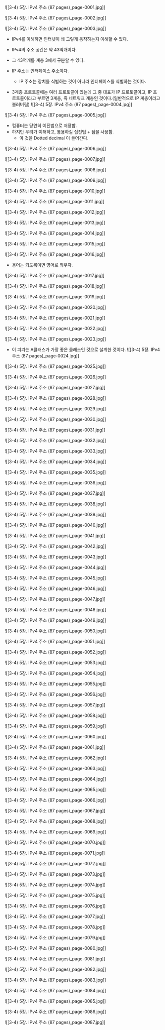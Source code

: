 ![[3-4) 5장. IPv4 주소 (87 pages)_page-0001.jpg]]

![[3-4) 5장. IPv4 주소 (87 pages)_page-0002.jpg]]

![[3-4) 5장. IPv4 주소 (87 pages)_page-0003.jpg]]
- IPv4를 이해하면 인터넷이 왜 그렇게 동작하는지 이해할 수 있다.

- IPv4의 주소 공간은 약 43억개이다.
- 그 43억개를 계층 3에서 구분할 수 있다.
- IP 주소는 인터페이스 주소이다.
	- IP 주소는 장치를 식별하는 것이 아니라 인터페이스를 식별하는 것이다.
- 3계층 프로토콜에는 여러 프로토콜이 있는데 그 중 대표가 IP 프로토콜이고, IP 프로토콜이라고 부르면 3계층, 즉 네트워크 계층인 것이다.(일반적으로 IP 계층이라고 불러버림)
![[3-4) 5장. IPv4 주소 (87 pages)_page-0004.jpg]]

![[3-4) 5장. IPv4 주소 (87 pages)_page-0005.jpg]]
- 컴퓨터는 당연히 이진법으로 저장함.
- 하지만 우리가 이해하고, 통용하길 십진법 + 점을 사용함.
	- 이 것을 Dotted decimal 이 들어간다.

![[3-4) 5장. IPv4 주소 (87 pages)_page-0006.jpg]]

![[3-4) 5장. IPv4 주소 (87 pages)_page-0007.jpg]]

![[3-4) 5장. IPv4 주소 (87 pages)_page-0008.jpg]]

![[3-4) 5장. IPv4 주소 (87 pages)_page-0009.jpg]]

![[3-4) 5장. IPv4 주소 (87 pages)_page-0010.jpg]]

![[3-4) 5장. IPv4 주소 (87 pages)_page-0011.jpg]]

![[3-4) 5장. IPv4 주소 (87 pages)_page-0012.jpg]]

![[3-4) 5장. IPv4 주소 (87 pages)_page-0013.jpg]]

![[3-4) 5장. IPv4 주소 (87 pages)_page-0014.jpg]]

![[3-4) 5장. IPv4 주소 (87 pages)_page-0015.jpg]]

![[3-4) 5장. IPv4 주소 (87 pages)_page-0016.jpg]]
- 용어는 되도록이면 영어로 외우자.

![[3-4) 5장. IPv4 주소 (87 pages)_page-0017.jpg]]

![[3-4) 5장. IPv4 주소 (87 pages)_page-0018.jpg]]

![[3-4) 5장. IPv4 주소 (87 pages)_page-0019.jpg]]

![[3-4) 5장. IPv4 주소 (87 pages)_page-0020.jpg]]

![[3-4) 5장. IPv4 주소 (87 pages)_page-0021.jpg]]

![[3-4) 5장. IPv4 주소 (87 pages)_page-0022.jpg]]

![[3-4) 5장. IPv4 주소 (87 pages)_page-0023.jpg]]
- 이 피겨는 A클래스가 가장 좋은 클래스인 것으로 설계한 것이다.
![[3-4) 5장. IPv4 주소 (87 pages)_page-0024.jpg]]

![[3-4) 5장. IPv4 주소 (87 pages)_page-0025.jpg]]

![[3-4) 5장. IPv4 주소 (87 pages)_page-0026.jpg]]

![[3-4) 5장. IPv4 주소 (87 pages)_page-0027.jpg]]

![[3-4) 5장. IPv4 주소 (87 pages)_page-0028.jpg]]

![[3-4) 5장. IPv4 주소 (87 pages)_page-0029.jpg]]

![[3-4) 5장. IPv4 주소 (87 pages)_page-0030.jpg]]

![[3-4) 5장. IPv4 주소 (87 pages)_page-0031.jpg]]

![[3-4) 5장. IPv4 주소 (87 pages)_page-0032.jpg]]

![[3-4) 5장. IPv4 주소 (87 pages)_page-0033.jpg]]

![[3-4) 5장. IPv4 주소 (87 pages)_page-0034.jpg]]

![[3-4) 5장. IPv4 주소 (87 pages)_page-0035.jpg]]

![[3-4) 5장. IPv4 주소 (87 pages)_page-0036.jpg]]

![[3-4) 5장. IPv4 주소 (87 pages)_page-0037.jpg]]

![[3-4) 5장. IPv4 주소 (87 pages)_page-0038.jpg]]

![[3-4) 5장. IPv4 주소 (87 pages)_page-0039.jpg]]

![[3-4) 5장. IPv4 주소 (87 pages)_page-0040.jpg]]

![[3-4) 5장. IPv4 주소 (87 pages)_page-0041.jpg]]

![[3-4) 5장. IPv4 주소 (87 pages)_page-0042.jpg]]

![[3-4) 5장. IPv4 주소 (87 pages)_page-0043.jpg]]

![[3-4) 5장. IPv4 주소 (87 pages)_page-0044.jpg]]

![[3-4) 5장. IPv4 주소 (87 pages)_page-0045.jpg]]

![[3-4) 5장. IPv4 주소 (87 pages)_page-0046.jpg]]

![[3-4) 5장. IPv4 주소 (87 pages)_page-0047.jpg]]

![[3-4) 5장. IPv4 주소 (87 pages)_page-0048.jpg]]

![[3-4) 5장. IPv4 주소 (87 pages)_page-0049.jpg]]

![[3-4) 5장. IPv4 주소 (87 pages)_page-0050.jpg]]

![[3-4) 5장. IPv4 주소 (87 pages)_page-0051.jpg]]

![[3-4) 5장. IPv4 주소 (87 pages)_page-0052.jpg]]

![[3-4) 5장. IPv4 주소 (87 pages)_page-0053.jpg]]

![[3-4) 5장. IPv4 주소 (87 pages)_page-0054.jpg]]

![[3-4) 5장. IPv4 주소 (87 pages)_page-0055.jpg]]

![[3-4) 5장. IPv4 주소 (87 pages)_page-0056.jpg]]

![[3-4) 5장. IPv4 주소 (87 pages)_page-0057.jpg]]

![[3-4) 5장. IPv4 주소 (87 pages)_page-0058.jpg]]

![[3-4) 5장. IPv4 주소 (87 pages)_page-0059.jpg]]

![[3-4) 5장. IPv4 주소 (87 pages)_page-0060.jpg]]

![[3-4) 5장. IPv4 주소 (87 pages)_page-0061.jpg]]

![[3-4) 5장. IPv4 주소 (87 pages)_page-0062.jpg]]

![[3-4) 5장. IPv4 주소 (87 pages)_page-0063.jpg]]

![[3-4) 5장. IPv4 주소 (87 pages)_page-0064.jpg]]

![[3-4) 5장. IPv4 주소 (87 pages)_page-0065.jpg]]

![[3-4) 5장. IPv4 주소 (87 pages)_page-0066.jpg]]

![[3-4) 5장. IPv4 주소 (87 pages)_page-0067.jpg]]

![[3-4) 5장. IPv4 주소 (87 pages)_page-0068.jpg]]

![[3-4) 5장. IPv4 주소 (87 pages)_page-0069.jpg]]

![[3-4) 5장. IPv4 주소 (87 pages)_page-0070.jpg]]

![[3-4) 5장. IPv4 주소 (87 pages)_page-0071.jpg]]

![[3-4) 5장. IPv4 주소 (87 pages)_page-0072.jpg]]

![[3-4) 5장. IPv4 주소 (87 pages)_page-0073.jpg]]

![[3-4) 5장. IPv4 주소 (87 pages)_page-0074.jpg]]

![[3-4) 5장. IPv4 주소 (87 pages)_page-0075.jpg]]

![[3-4) 5장. IPv4 주소 (87 pages)_page-0076.jpg]]

![[3-4) 5장. IPv4 주소 (87 pages)_page-0077.jpg]]

![[3-4) 5장. IPv4 주소 (87 pages)_page-0078.jpg]]

![[3-4) 5장. IPv4 주소 (87 pages)_page-0079.jpg]]

![[3-4) 5장. IPv4 주소 (87 pages)_page-0080.jpg]]

![[3-4) 5장. IPv4 주소 (87 pages)_page-0081.jpg]]

![[3-4) 5장. IPv4 주소 (87 pages)_page-0082.jpg]]

![[3-4) 5장. IPv4 주소 (87 pages)_page-0083.jpg]]

![[3-4) 5장. IPv4 주소 (87 pages)_page-0084.jpg]]

![[3-4) 5장. IPv4 주소 (87 pages)_page-0085.jpg]]

![[3-4) 5장. IPv4 주소 (87 pages)_page-0086.jpg]]

![[3-4) 5장. IPv4 주소 (87 pages)_page-0087.jpg]]